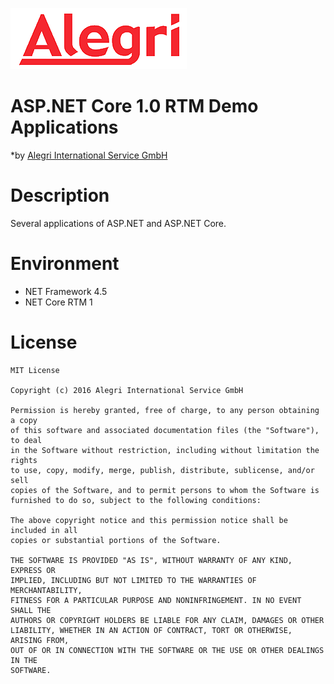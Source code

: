 [![Alegri](assets/Alegri-Logo.png)](http://www.alegri.eu)

# ASP.NET Core 1.0 RTM Demo Applications
*by [Alegri International Service GmbH](http://www.alegri.eu)

# Description
Several applications of ASP.NET and ASP.NET Core.

# Environment
- NET Framework 4.5
- NET Core RTM 1

# License

    MIT License

    Copyright (c) 2016 Alegri International Service GmbH

    Permission is hereby granted, free of charge, to any person obtaining a copy
    of this software and associated documentation files (the "Software"), to deal
    in the Software without restriction, including without limitation the rights
    to use, copy, modify, merge, publish, distribute, sublicense, and/or sell
    copies of the Software, and to permit persons to whom the Software is
    furnished to do so, subject to the following conditions:

    The above copyright notice and this permission notice shall be included in all
    copies or substantial portions of the Software.

    THE SOFTWARE IS PROVIDED "AS IS", WITHOUT WARRANTY OF ANY KIND, EXPRESS OR
    IMPLIED, INCLUDING BUT NOT LIMITED TO THE WARRANTIES OF MERCHANTABILITY,
    FITNESS FOR A PARTICULAR PURPOSE AND NONINFRINGEMENT. IN NO EVENT SHALL THE
    AUTHORS OR COPYRIGHT HOLDERS BE LIABLE FOR ANY CLAIM, DAMAGES OR OTHER
    LIABILITY, WHETHER IN AN ACTION OF CONTRACT, TORT OR OTHERWISE, ARISING FROM,
    OUT OF OR IN CONNECTION WITH THE SOFTWARE OR THE USE OR OTHER DEALINGS IN THE
    SOFTWARE.